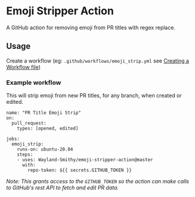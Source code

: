 # Emoji Stripper Action
A GitHub action for removing emoji from PR titles with regex replace.

## Usage

Create a workflow (eg: `.github/workflows/emoji_strip.yml` see [Creating a Workflow file](https://help.github.com/en/articles/configuring-a-workflow#creating-a-workflow-file))

### Example workflow
This will strip emoji from new PR titles, for any branch, when created or edited.
```
name: "PR Title Emoji Strip"
on:
  pull_request:
    types: [opened, edited]

jobs:
  emoji_strip:
    runs-on: ubuntu-20.04
    steps:
    - uses: Wayland-Smithy/emoji-stripper-action@master
      with:
        repo-token: ${{ secrets.GITHUB_TOKEN }}
```

_Note: This grants access to the `GITHUB_TOKEN` so the action can make calls to GitHub's rest API to fetch and edit PR data._
